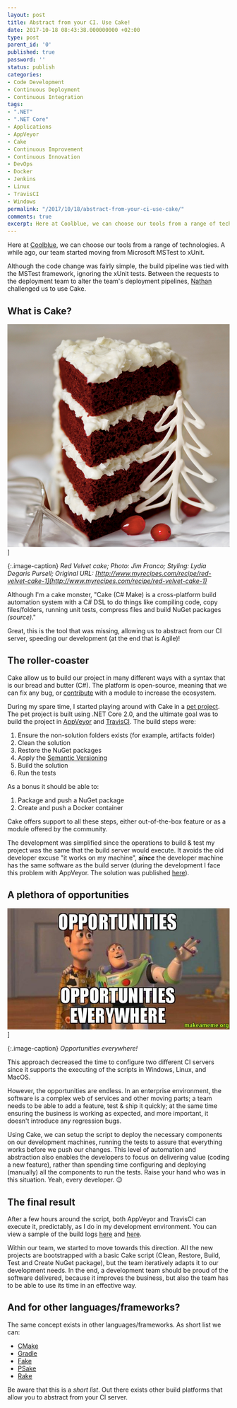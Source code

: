 ```yaml
---
layout: post
title: Abstract from your CI. Use Cake!
date: 2017-10-18 08:43:38.000000000 +02:00
type: post
parent_id: '0'
published: true
password: ''
status: publish
categories:
- Code Development
- Continuous Deployment
- Continuous Integration
tags:
- ".NET"
- ".NET Core"
- Applications
- AppVeyor
- Cake
- Continuous Improvement
- Continuous Innovation
- DevOps
- Docker
- Jenkins
- Linux
- TravisCI
- Windows
permalink: "/2017/10/18/abstract-from-your-ci-use-cake/"
comments: true
excerpt: Here at Coolblue, we can choose our tools from a range of technologies. A while ago, our team started moving from Microsoft MSTest to xUnit.
---
```

Here at [Coolblue](https://www.coolblue.nl), we can choose our tools from a range of technologies. A while ago, our team started moving from Microsoft MSTest to xUnit.

Although the code change was fairly simple, the build pipeline was tied with the MSTest framework, ignoring the xUnit tests. Between the requests to the deployment team to alter the team's deployment pipelines, [Nathan](https://nathanjohnstone.wordpress.com/) challenged us to use Cake.

[](#what-is-cake)What is Cake?
------------------------------

![The Cake](/images/assets/68747470733a2f2f63646e2d696d6167652e6d79726563697065732e636f6d2f73697465732f64656661756c742f66696c65732f7265642d76656c7665742d63616b652d636f636f6e75742d637265616d2d6368656573652d66726f7374696e672d63726f702d736c2e6a7067)] 

{:.image-caption}
*Red Velvet cake; Photo: Jim Franco; Styling: Lydia Degaris Pursell; Original URL: [http://www.myrecipes.com/recipe/red-velvet-cake-1](http://www.myrecipes.com/recipe/red-velvet-cake-1)*

Although I'm a cake monster, "Cake (C# Make) is a cross-platform build automation system with a C# DSL to do things like compiling code, copy files/folders, running unit tests, compress files and build NuGet packages _(source)_."

Great, this is the tool that was missing, allowing us to abstract from our CI server, speeding our development (at the end that is Agile)!

[](#the-roller-coast)The roller-coaster
---------------------------------------

Cake allow us to build our project in many different ways with a syntax that is our bread and butter (C#). The platform is open-source, meaning that we can fix any bug, or [contribute](https://cakebuild.net/docs/contributing/contribution-guidelines) with a module to increase the ecosystem.

During my spare time, I started playing around with Cake in a [pet project](https://github.com/joaoasrosa/pullrequests-viewer). The pet project is built using .NET Core 2.0, and the ultimate goal was to build the project in [AppVeyor](https://www.appveyor.com/) and [TravisCI](https://travis-ci.org/). The build steps were:

1.  Ensure the non-solution folders exists (for example, artifacts folder)
2.  Clean the solution
3.  Restore the NuGet packages
4.  Apply the [Semantic Versioning](http://semver.org/)
5.  Build the solution
6.  Run the tests

As a bonus it should be able to:

1.  Package and push a NuGet package
2.  Create and push a Docker container

Cake offers support to all these steps, either out-of-the-box feature or as a module offered by the community.

The development was simplified since the operations to build & test my project was the same that the build server would execute. It avoids the old developer excuse "it works on my machine", _**since**_ the developer machine has the same software as the build server (during the development I face this problem with AppVeyor. The solution was published [here](https://anotherlookontech.wordpress.com/2017/08/10/build-a-net-core-2-0-application-in-appveyor/)).

[](#a-plethora-of-opportunities)A plethora of opportunities
-----------------------------------------------------------

![Opportunities everywhere!](/images/assets/68747470733a2f2f6d656469612e6d616b65616d656d652e6f72672f637265617465642f4f50504f5254554e49544945532d4f50504f5254554e49544945532d455645525957484552452d316b657575732e6a7067)]

{:.image-caption}
*Opportunities everywhere!*

This approach decreased the time to configure two different CI servers since it supports the executing of the scripts in Windows, Linux, and MacOS.

However, the opportunities are endless. In an enterprise environment, the software is a complex web of services and other moving parts; a team needs to be able to add a feature, test & ship it quickly; at the same time ensuring the business is working as expected, and more important, it doesn't introduce any regression bugs.

Using Cake, we can setup the script to deploy the necessary components on our development machines, running the tests to assure that everything works before we push our changes. This level of automation and abstraction also enables the developers to focus on delivering value (coding a new feature), rather than spending time configuring and deploying (manually) all the components to run the tests. Raise your hand who was in this situation. Yeah, every developer. 😉

[](#the-final-result)The final result
-------------------------------------

After a few hours around the script, both AppVeyor and TravisCI can execute it, predictably, as I do in my development environment. You can view a sample of the build logs [here](https://ci.appveyor.com/project/joaoasrosa/pullrequests-viewer) and [here](https://travis-ci.org/joaoasrosa/pullrequests-viewer).

Within our team, we started to move towards this direction. All the new projects are bootstrapped with a basic Cake script (Clean, Restore, Build, Test and Create NuGet package), but the team iteratively adapts it to our development needs. In the end, a development team should be proud of the software delivered, because it improves the business, but also the team has to be able to use its time in an effective way.

[](#and-for-other-languagesframeworks)And for other languages/frameworks?
-------------------------------------------------------------------------

The same concept exists in other languages/frameworks. As short list we can:

*   [CMake](https://cmake.org/)
*   [Gradle](https://gradle.org/)
*   [Fake](https://fake.build/)
*   [PSake](https://github.com/psake/psake)
*   [Rake](https://ruby.github.io/rake/)

Be aware that this is a _short list_. Out there exists other build platforms that allow you to abstract from your CI server.
